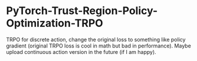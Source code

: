 # PyTorch-Trust-Region-Policy-Optimization-TRPO

TRPO for discrete action, change the original loss to something like policy gradient (original TRPO loss is cool in math but bad in performance).
Maybe upload continuous action version in the future (if I am happy).
